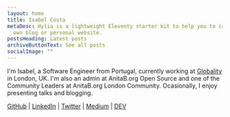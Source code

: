 ```yaml
---
layout: home
title: Isabel Costa
metaDesc: Hylia is a lightweight Eleventy starter kit to help you to create your
  own blog or personal website.
postsHeading: Latest posts
archiveButtonText: See all posts
socialImage: ""
---
```

I'm Isabel, a Software Engineer from Portugal, currently working at [Globality](https://www.globality.com/) in London, UK.
I'm also an admin at AnitaB.org Open Source and one of the Community Leaders at AnitaB.org London Community.
Ocasionally, I enjoy presenting talks and blogging. 

<!--I founded [Mentorship System project](https://summerofcode.withgoogle.com/archive/2018/projects/6592097335377920/), a project I proposed during Google Summer of Code 2018 with Systers Open Source community. I maintain backend and android repositories.-->

[GitHub](https://github.com/isabelcosta) | [LinkedIn](https://www.linkedin.com/in/isabelcmdcosta) | [Twitter](https://twitter.com/isabelcmdcosta) | [Medium](https://medium.com/@isabelcmdcosta) | [DEV](https://dev.to/isabelcmdcosta)